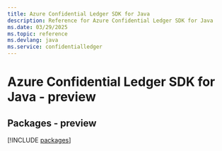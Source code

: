 ```yaml
---
title: Azure Confidential Ledger SDK for Java
description: Reference for Azure Confidential Ledger SDK for Java
ms.date: 03/29/2025
ms.topic: reference
ms.devlang: java
ms.service: confidentialledger
---
```

# Azure Confidential Ledger SDK for Java - preview
## Packages - preview
[!INCLUDE [packages](confidential-ledger-index.md)]